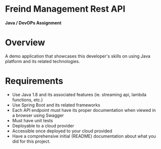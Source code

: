 # Freind Management Rest API
#### Java / DevOPs  Assignment

# Overview 
A demo application that showcases this developer's skills on using Java platform and its related technologies.

# Requirements
- Use Java 1.8 and its associated features (ie. streaming api, lambda functions, etc.)
- Use Spring Boot and its related frameworks
- Each API endpoint must have its proper documentation when viewed in a browser using Swagger
- Must have unit tests
- Deployable to a cloud provider
- Accessible once deployed to your cloud provided
- Have a comprehensive initial (README) documentation about what you did for this project.
